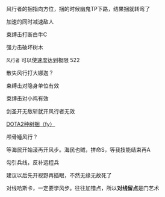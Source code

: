 

风行者的捆指向方位，捆的时候幽鬼TP下路，结果捆就转弯了

加速的同时减速敌人

束缚击打断白牛C

强力击破坏树木

`风行者` 可以使速度达到极限 522

散失风行打大娜迦？

束缚击对隐身单位有效

束缚击对小鸡有效

剑圣开无敌斩就开风行者无效

[DOTA2种树捆（fy）](https://www.bilibili.com/video/BV1WW4y1k7N8?spm_id_from=333.337.search-card.all.click&vd_source=c4f6e9ba3d91f8b198a1d7f834afed36)

颅骨锤风行？

等海民开始滚再开风步。海民也贼，拼命S，等我技能结束再A

勾引兵线，反补远程兵

建议以后先开视野再插眼，不然无缘无故死了

对线哈斯卡，一定要学风步。往往加错点，所以**对线留点**是门艺术